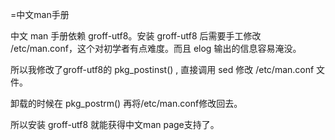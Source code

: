 =中文man手册

中文 man 手册依赖  groff-utf8。安装 groff-utf8 后需要手工修改 /etc/man.conf，这个对初学者有点难度。而且 elog 输出的信息容易淹没。

所以我修改了groff-utf8的 pkg_postinst() , 直接调用 sed 修改 /etc/man.conf 文件。

卸载的时候在 pkg_postrm() 再将/etc/man.conf修改回去。

所以安装 groff-utf8 就能获得中文man page支持了。
